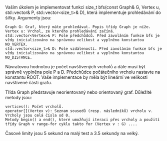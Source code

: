 Vaším úkolem je implementovat funkci size_t bfs(const Graph& G, Vertex u, std::vector<Vertex>& P, std::vector<size_t>& D), která implementuje prohledávání do šířky. Argumenty jsou:

    Graph G: Graf, který máte prohledávat. Popis třídy Graph je níže.
    Vertex u: Vrchol, ze kterého prohledávání začíná.
    std::vector<Vertex>& P: Pole předchůdců. Před zavoláním funkce bfs je vždy inicializováno na správnou velikost a vyplněno konstantou NO_VERTEX.
    std::vector<size_t>& D: Pole vzdáleností. Před zavoláním funkce bfs je vždy inicializováno na správnou velikost a vyplněno konstantou NO_DISTANCE.

Návratovou hodnotou je počet navštívených vrcholů a dále musí být správně vyplněna pole P a D. Předchůdce počátečního vrcholu nastavte na konstantu ROOT. Vaše implementace by měla být lineární ve velikosti navštívené části grafu.

Třída Graph představuje neorientovaný nebo orientovaný graf. Důležité metody jsou:

    vertices(): Počet vrcholů.
    operator[](Vertex v): Seznam sousedů (resp. následníků) vrcholu v. Vrcholy jsou celá čísla od 0.
    Metody begin() a end(), které umožňují iteraci přes vrcholy a použití třídy Graph v range-for cyklu takto for (Vertex v : G) ....

Časové limity jsou 5 sekund na malý test a 3.5 sekundy na velký.